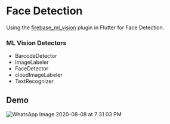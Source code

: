# Face Detection
Using the [firebase_ml_vision](https://pub.dev/packages/firebase_ml_vision) plugin in Flutter for Face Detection.

### ML Vision Detectors

- BarcodeDetector
- ImageLabeler
- FaceDetector
- cloudImageLabeler
- TextRecognizer

## Demo


![WhatsApp Image 2020-08-08 at 7 31 03 PM](https://user-images.githubusercontent.com/32400008/89712419-675e6d80-d9ae-11ea-8e13-15bef18bd086.jpeg)
